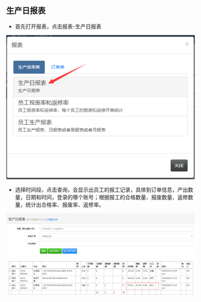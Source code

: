 ## 生产日报表

- 首先打开报表，点击报表-生产日报表

![markdown](images/55.png)

- 选择时间段，点击查询，会显示出员工的报工记录，具体到订单信息，产出数量，日期和时间，登录的哪个账号；根据报工的合格数量、报废数量、返修数量，统计出合格率、报废率、返修率。

![markdown](images/56.png)